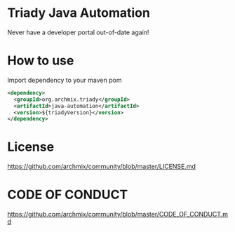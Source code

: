 # Triady Java Automation

Never have a developer portal out-of-date again!

# How to use 

Import dependency to your maven pom
```xml
<dependency>
  <groupId>org.archmix.triady</groupId>
  <artifactId>java-automation</artifactId>
  <version>${triadyVersion}</version>
</dependency>
```

# License
https://github.com/archmix/community/blob/master/LICENSE.md

# CODE OF CONDUCT
https://github.com/archmix/community/blob/master/CODE_OF_CONDUCT.md
